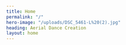 ```yaml
---
title: Home
permalink: "/"
hero-image: "/uploads/DSC_5461-L%20(2).jpg"
heading: Aerial Dance Creation
layout: home
---
```


